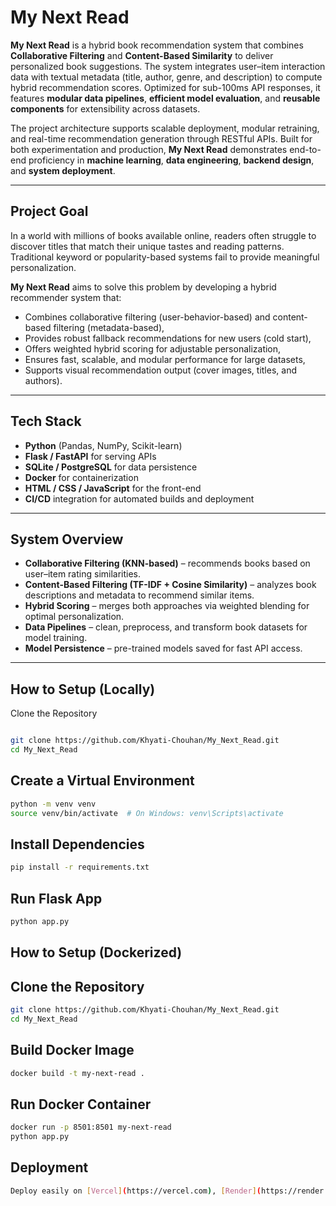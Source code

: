 # My Next Read

**My Next Read** is a hybrid book recommendation system that combines **Collaborative Filtering** and **Content-Based Similarity** to deliver personalized book suggestions. The system integrates user–item interaction data with textual metadata (title, author, genre, and description) to compute hybrid recommendation scores. Optimized for sub-100ms API responses, it features **modular data pipelines**, **efficient model evaluation**, and **reusable components** for extensibility across datasets.

The project architecture supports scalable deployment, modular retraining, and real-time recommendation generation through RESTful APIs. Built for both experimentation and production, **My Next Read** demonstrates end-to-end proficiency in **machine learning**, **data engineering**, **backend design**, and **system deployment**.

---

## Project Goal

In a world with millions of books available online, readers often struggle to discover titles that match their unique tastes and reading patterns. Traditional keyword or popularity-based systems fail to provide meaningful personalization.

**My Next Read** aims to solve this problem by developing a hybrid recommender system that:
- Combines collaborative filtering (user-behavior-based) and content-based filtering (metadata-based),
- Provides robust fallback recommendations for new users (cold start),
- Offers weighted hybrid scoring for adjustable personalization,
- Ensures fast, scalable, and modular performance for large datasets,
- Supports visual recommendation output (cover images, titles, and authors).

---

## Tech Stack

- **Python** (Pandas, NumPy, Scikit-learn)
- **Flask / FastAPI** for serving APIs  
- **SQLite / PostgreSQL** for data persistence  
- **Docker** for containerization  
- **HTML / CSS / JavaScript** for the front-end  
- **CI/CD** integration for automated builds and deployment  

---

## System Overview

- **Collaborative Filtering (KNN-based)** – recommends books based on user–item rating similarities.  
- **Content-Based Filtering (TF-IDF + Cosine Similarity)** – analyzes book descriptions and metadata to recommend similar items.  
- **Hybrid Scoring** – merges both approaches via weighted blending for optimal personalization.  
- **Data Pipelines** – clean, preprocess, and transform book datasets for model training.  
- **Model Persistence** – pre-trained models saved for fast API access.  

---

## How to Setup (Locally)
 Clone the Repository
```bash

git clone https://github.com/Khyati-Chouhan/My_Next_Read.git
cd My_Next_Read
```

## Create a Virtual Environment
```bash
python -m venv venv
source venv/bin/activate  # On Windows: venv\Scripts\activate
```
## Install Dependencies
```bash
pip install -r requirements.txt
```
## Run Flask App
```bash
python app.py
```
## How to Setup (Dockerized)

## Clone the Repository
```bash
git clone https://github.com/Khyati-Chouhan/My_Next_Read.git
cd My_Next_Read
```
## Build Docker Image
```bash
docker build -t my-next-read .
```
## Run Docker Container
```bash
docker run -p 8501:8501 my-next-read
python app.py
```
## Deployment
```bash
Deploy easily on [Vercel](https://vercel.com), [Render](https://render.com), or [AWS EC2](https://aws.amazon.com/ec2/) for production use.  
```

